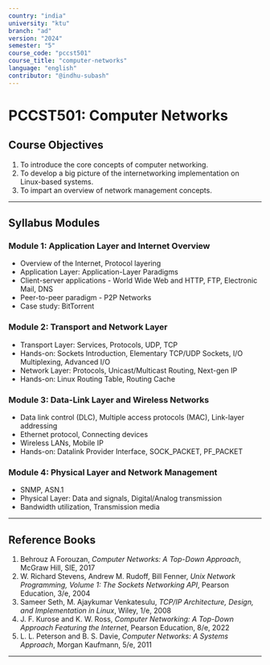 ```yaml
---
country: "india"
university: "ktu"
branch: "ad"
version: "2024"
semester: "5"
course_code: "pccst501"
course_title: "computer-networks"
language: "english"
contributor: "@indhu-subash"
---
```


# PCCST501: Computer Networks

## Course Objectives

1. To introduce the core concepts of computer networking.  
2. To develop a big picture of the internetworking implementation on Linux-based systems.  
3. To impart an overview of network management concepts.  

---

## Syllabus Modules

### Module 1: Application Layer and Internet Overview
- Overview of the Internet, Protocol layering  
- Application Layer: Application-Layer Paradigms  
- Client-server applications - World Wide Web and HTTP, FTP, Electronic Mail, DNS  
- Peer-to-peer paradigm - P2P Networks  
- Case study: BitTorrent   

### Module 2: Transport and Network Layer
- Transport Layer: Services, Protocols, UDP, TCP 
- Hands-on: Sockets Introduction, Elementary TCP/UDP Sockets, I/O Multiplexing, Advanced I/O   
- Network Layer: Protocols, Unicast/Multicast Routing, Next-gen IP
- Hands-on: Linux Routing Table, Routing Cache 

### Module 3: Data-Link Layer and Wireless Networks
- Data link control (DLC), Multiple access protocols (MAC), Link-layer addressing  
- Ethernet protocol, Connecting devices  
- Wireless LANs, Mobile IP  
- Hands-on: Datalink Provider Interface, SOCK_PACKET, PF_PACKET  

### Module 4: Physical Layer and Network Management
- SNMP, ASN.1 
- Physical Layer: Data and signals, Digital/Analog transmission  
- Bandwidth utilization, Transmission media 

---

## Reference Books
1. Behrouz A Forouzan, *Computer Networks: A Top-Down Approach*, McGraw Hill, SIE, 2017  
2. W. Richard Stevens, Andrew M. Rudoff, Bill Fenner, *Unix Network Programming, Volume 1: The Sockets Networking API*, Pearson Education, 3/e, 2004  
3. Sameer Seth, M. Ajaykumar Venkatesulu, *TCP/IP Architecture, Design, and Implementation in Linux*, Wiley, 1/e, 2008  
4. J. F. Kurose and K. W. Ross, *Computer Networking: A Top-Down Approach Featuring the Internet*, Pearson Education, 8/e, 2022  
5. L. L. Peterson and B. S. Davie, *Computer Networks: A Systems Approach*, Morgan Kaufmann, 5/e, 2011  

---
